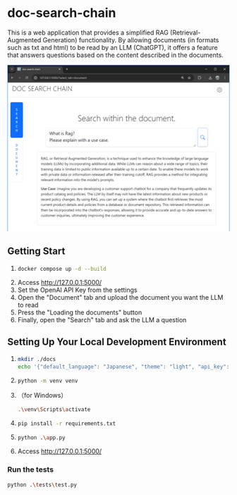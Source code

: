# doc-search-chain
This is a web application that provides a simplified RAG (Retrieval-Augmented Generation) functionality. By allowing documents (in formats such as txt and html) to be read by an LLM (ChatGPT), it offers a feature that answers questions based on the content described in the documents.

![Screenshot of the search screen](./branding/search.png)

## Getting Start
1. ```sh
   docker compose up -d --build
   ```
2. Access http://127.0.0.1:5000/
3. Set the OpenAI API Key from the settings
4. Open the "Document" tab and upload the document you want the LLM to read
5. Press the "Loading the documents" button
6. Finally, open the "Search" tab and ask the LLM a question

## Setting Up Your Local Development Environment
1. ```sh
   mkdir ./docs
   echo '{"default_language": "Japanese", "theme": "light", "api_key": ""}' > app/config.json
   ```
1. ```sh
   python -m venv venv
   ```
1. （for Windows）
   ```sh
   .\venv\Scripts\activate
   ```
1. ```sh
   pip install -r requirements.txt
   ```
1. ```sh
   python .\app.py
   ```
1. Access http://127.0.0.1:5000/


### Run the tests
```sh
python .\tests\test.py
```
